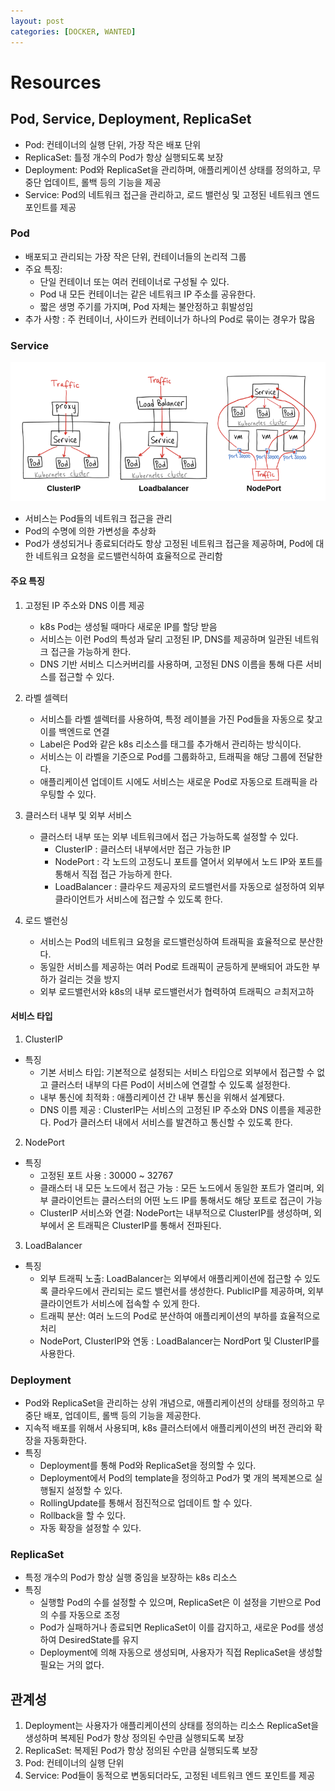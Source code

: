 ```yaml
---
layout: post
categories: [DOCKER, WANTED]
---
```


# Resources

## Pod, Service, Deployment, ReplicaSet
- Pod: 컨테이너의 실행 단위, 가장 작은 배포 단위
- ReplicaSet: 틀정 개수의 Pod가 항상 실행되도록 보장
- Deployment: Pod와 ReplicaSet을 관리하며, 애플리케이션 상태를 정의하고, 무중단 업데이트, 롤백 등의 기능을 제공
- Service: Pod의 네트워크 접근을 관리하고, 로드 밸런싱 및 고정된 네트워크 엔드포인트를 제공


### Pod
- 배포되고 관리되는 가장 작은 단위, 컨테이너들의 논리적 그룹
- 주요 특징: 
  - 단일 컨테이너 또는 여러 컨테이너로 구성될 수 있다.
  - Pod 내 모든 컨테이너는 같은 네트워크 IP 주소를 공유한다.
  - 짧은 생명 주기를 가지며, Pod 자체는 불안정하고 휘발성임
- 추가 사항 : 주 컨테이너, 사이드카 컨테이너가 하나의 Pod로 묶이는 경우가 많음

### Service

![service.png](/assets/img/service.png)

- 서비스는 Pod들의 네트워크 접근을 관리
- Pod의 수명에 의한 가변성을 추상화
- Pod가 생성되거나 종료되더라도 항상 고정된 네트워크 접근을 제공하며, Pod에 대한 네트워크 요청을 로드밸런식하여 효율적으로 관리함

#### 주요 특징
1. 고정된 IP 주소와 DNS 이름 제공
   - k8s Pod는 생성될 때마다 새로운 IP를 할당 받음
   - 서비스는 이런 Pod의 특성과 달리 고정된 IP, DNS를 제공하며 일관된 네트워크 접근을 가능하게 한다.
   - DNS 기반 서비스 디스커버리를 사용하며, 고정된 DNS 이름을 통해 다른 서비스를 접근할 수 있다.

2. 라벨 셀렉터
   - 서비스틑 라벨 셀렉터를 사용하여, 특정 레이블을 가진 Pod들을 자동으로 찾고 이를 백엔드로 연결
   - Label은 Pod와 같은 k8s 리소스를 태그를 추가해서 관리하는 방식이다.
   - 서비스는 이 라벨을 기준으로 Pod를 그룹화하고, 트래픽을 해당 그룹에 전달한다.
   - 애플리케이션 업데이트 시에도 서비스는 새로운 Pod로 자동으로 트래픽을 라우팅할 수 있다.

3. 클러스터 내부 및 외부 서비스
   - 클러스터 내부 또는 외부 네트워크에서 접근 가능하도록 설정할 수 있다.
     - ClusterIP : 클러스터 내부에서만 접근 가능한 IP
     - NodePort : 각 노드의 고정도니 포트를 열어서 외부에서 노드 IP와 포트를 통해서 직접 접근 가능하게 한다.
     - LoadBalancer : 클라우드 제공자의 로드밸런서를 자동으로 설정하여 외부 클라이언트가 서비스에 접근할 수 있도록 한다.

4. 로드 밸런싱
   - 서비스는 Pod의 네트워크 요청을 로드밸런싱하여 트래픽을 효율적으로 분산한다.
   - 동일한 서비스를 제공하는 여러 Pod로 트래픽이 균등하게 분배되어 과도한 부하가 걸리는 것을 방지
   - 외부 로드밸런서와 k8s의 내부 로드밸런서가 협력하여 트래픽으 ㄹ최저고하

#### 서비스 타입

1. ClusterIP
- 특징
  - 기본 서비스 타입: 기본적으로 설정되는 서비스 타입으로 외부에서 접근할 수 없고 클러스터 내부의 다른 Pod이 서비스에 연결할 수 있도록 설정한다.
  - 내부 통신에 최적화 : 애플리케이션 간 내부 통신을 위해서 설계됐다.
  - DNS 이름 제공 : ClusterIP는 서비스의 고정된 IP 주소와 DNS 이름을 제공한다. Pod가 클러스터 내에서 서비스를 발견하고 통신할 수 있도록 한다.

2. NodePort
- 특징
  - 고정된 포트 사용 : 30000 ~ 32767
  - 클래스터 내 모든 노드에서 접근 가능 : 모든 노드에서 동일한 포트가 열리며, 외부 클라이언트는 클러스터의 어떤 노드 IP를 통해서도 해당 포트로 접근이 가능
  - ClusterIP 서비스와 연결: NodePort는 내부적으로 ClusterIP를 생성하며, 외부에서 온 트래픽은 ClusterIP를 통해서 전파된다.

3. LoadBalancer
- 특징
  - 외부 트래픽 노출: LoadBalancer는 외부에서 애플리케이션에 접근할 수 있도록 클라우드에서 관리되는 로드 밸런서를 생성한다. PublicIP를 제공하며, 외부 클라이언트가 서비스에 접속할 수 있게 한다.
  - 트래픽 분산: 여러 노드의 Pod로 분산하여 애플리케이션의 부하를 효율적으로 처리
  - NodePort, ClusterIP와 연동 : LoadBalancer는 NordPort 및 ClusterIP를 사용한다.

### Deployment
- Pod와 ReplicaSet을 관리하는 상위 개념으로, 애플리케이션의 상태를 정의하고 무중단 배포, 업데이트, 롤백 등의 기능을 제공한다.
- 지속적 배포를 위해서 사용되며, k8s 클러스터에서 애플리케이션의 버전 관리와 확장을 자동화한다.
- 특징
  - Deployment를 통해 Pod와 ReplicaSet을 정의할 수 있다.
  - Deployment에서 Pod의 template을 정의하고 Pod가 몇 개의 복제본으로 실행될지 설정할 수 있다.
  - RollingUpdate를 통해서 점진적으로 업데이트 할 수 있다.
  - Rollback을 할 수 있다.
  - 자동 확장을 설정할 수 있다.

### ReplicaSet
- 특정 개수의 Pod가 항상 실행 중임을 보장하는 k8s 리소스
- 특징
  - 실행할 Pod의 수를 설정할 수 있으며, ReplicaSet은 이 설정을 기반으로 Pod의 수를 자동으로 조정
  - Pod가 실패하거나 종료되면 ReplicaSet이 이를 감지하고, 새로운 Pod를 생성하여 DesiredState를 유지
  - Deployment에 의해 자동으로 생성되며, 사용자가 직접 ReplicaSet을 생성할 필요는 거의 없다.


## 관계성
1. Deployment는 사용자가 애플리케이션의 상태를 정의하는 리소스 ReplicaSet을 생성하며 복제된 Pod가 항상 정의된 수만큼 실행되도록 보장
2. ReplicaSet: 복제된 Pod가 항상 정의된 수만큼 실행되도록 보장
3. Pod: 컨테이너의 실행 단위
4. Service: Pod들이 동적으로 변동되더라도, 고정된 네트워크 엔드 포인트를 제공
